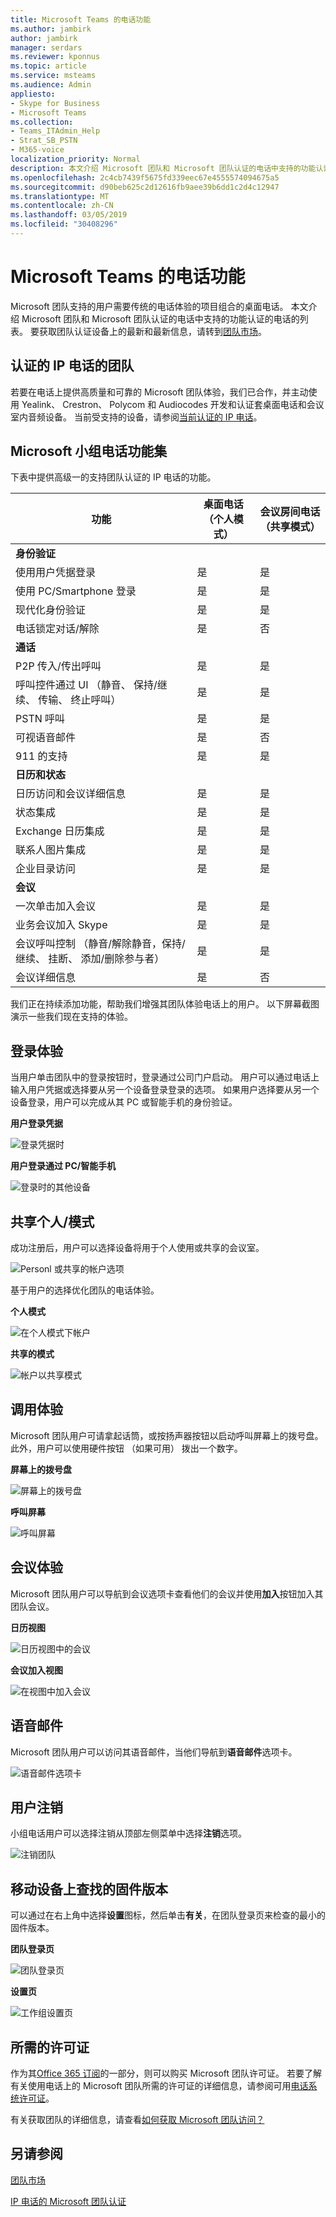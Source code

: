 ```yaml
---
title: Microsoft Teams 的电话功能
ms.author: jambirk
author: jambirk
manager: serdars
ms.reviewer: kponnus
ms.topic: article
ms.service: msteams
ms.audience: Admin
appliesto:
- Skype for Business
- Microsoft Teams
ms.collection:
- Teams_ITAdmin_Help
- Strat_SB_PSTN
- M365-voice
localization_priority: Normal
description: 本文介绍 Microsoft 团队和 Microsoft 团队认证的电话中支持的功能认证的电话的列表。
ms.openlocfilehash: 2c4cb7439f5675fd339eec67e4555574094675a5
ms.sourcegitcommit: d90beb625c2d12616fb9aee39b6dd1c2d4c12947
ms.translationtype: MT
ms.contentlocale: zh-CN
ms.lasthandoff: 03/05/2019
ms.locfileid: "30408296"
---
```

# <a name="phones-for-microsoft-teams"></a>Microsoft Teams 的电话功能

Microsoft 团队支持的用户需要传统的电话体验的项目组合的桌面电话。 本文介绍 Microsoft 团队和 Microsoft 团队认证的电话中支持的功能认证的电话的列表。 要获取团队认证设备上的最新和最新信息，请转到[团队市场](http://office.com/teamsdevices)。

## <a name="teams-certified-ip-phones"></a>认证的 IP 电话的团队 

若要在电话上提供高质量和可靠的 Microsoft 团队体验，我们已合作，并主动使用 Yealink、 Crestron、 Polycom 和 Audiocodes 开发和认证套桌面电话和会议室内音频设备。 当前受支持的设备，请参阅[当前认证的 IP 电话](/SfbPartnerCertification/certification/teams-ip-phones.md#currently-certified-ip-phones?toc=/MicrosoftTeams/toc.json&bc=/microsoftteams/breadcrumb/toc.json)。

## <a name="microsoft-teams-phones-feature-set"></a>Microsoft 小组电话功能集

下表中提供高级一的支持团队认证的 IP 电话的功能。

|功能 |桌面电话 （个人模式） |会议房间电话 （共享模式）|
|---------|---------|---------|
|**身份验证** | |  |
|使用用户凭据登录 |  是  | 是 |
|使用 PC/Smartphone 登录  | 是  |是|
|现代化身份验证 | 是  |是  |
|电话锁定对话/解除 | 是 |否 |
|**通话** |  |  |
|P2P 传入/传出呼叫 | 是   |是  |
|呼叫控件通过 UI （静音、 保持/继续、 传输、 终止呼叫）| 是   |是  |
|PSTN 呼叫| 是   |是 |
|可视语音邮件 | 是 | 否 |
|911 的支持  | 是   |是  |
|**日历和状态**|   | |
|日历访问和会议详细信息|是  |是 |
|状态集成 |是|是 |
|Exchange 日历集成 |是 |是 |
|联系人图片集成  |是 |是 |
|企业目录访问 | 是 |是 |
|**会议**|   ||
|一次单击加入会议  | 是   |是  |
|业务会议加入 Skype | 是   | 是 |
|会议呼叫控制 （静音/解除静音，保持/继续、 挂断、 添加/删除参与者）|是 |是 |
|会议详细信息|是|否|

我们正在持续添加功能，帮助我们增强其团队体验电话上的用户。 以下屏幕截图演示一些我们现在支持的体验。

## <a name="sign-in-experience"></a>登录体验

当用户单击团队中的登录按钮时，登录通过公司门户启动。 用户可以通过电话上输入用户凭据或选择要从另一个设备登录登录的选项。 如果用户选择要从另一个设备登录，用户可以完成从其 PC 或智能手机的身份验证。

**用户登录凭据**

![登录凭据时](media/sign-in-with-credentials.png)

**用户登录通过 PC/智能手机**

![登录时的其他设备](media/sign-in-with-device.jpg)

## <a name="personalshared-mode"></a>共享个人/模式

成功注册后，用户可以选择设备将用于个人使用或共享的会议室。

![Personl 或共享的帐户选项](media/personal-vs-shared-mode.jpg)

基于用户的选择优化团队的电话体验。

**个人模式**

![在个人模式下帐户](media/personal-mode.png)

**共享的模式**

![帐户以共享模式](media/shared-mode.png)

## <a name="calling-experience"></a>调用体验

Microsoft 团队用户可请拿起话筒，或按扬声器按钮以启动呼叫屏幕上的拨号盘。 此外，用户可以使用硬件按钮 （如果可用） 拨出一个数字。

**屏幕上的拨号盘**

![屏幕上的拨号盘](media/on-screen-dial-pad.png)

**呼叫屏幕**

![呼叫屏幕](media/calling-screen.png)

## <a name="meeting-experience"></a>会议体验

Microsoft 团队用户可以导航到会议选项卡查看他们的会议并使用**加入**按钮加入其团队会议。

**日历视图**

![日历视图中的会议](media/calendar-view.png)

**会议加入视图**

![在视图中加入会议](media/meeting-join-view.png)


## <a name="voicemail"></a>语音邮件

Microsoft 团队用户可以访问其语音邮件，当他们导航到**语音邮件**选项卡。

![语音邮件选项卡](media/voicemail-tab.png)

## <a name="user-sign-out"></a>用户注销

小组电话用户可以选择注销从顶部左侧菜单中选择**注销**选项。

![注销团队](media/teams-sign-out.png)

## <a name="finding-the-firmware-version-on-a-mobile-device"></a>移动设备上查找的固件版本

可以通过在右上角中选择**设置**图标，然后单击**有关**，在团队登录页来检查的最小的固件版本。

**团队登录页**

![团队登录页](media/teams-sign-in-page.jpg)

**设置页**

![工作组设置页](media/teams-settings-page.jpg)

## <a name="required-licenses"></a>所需的许可证

作为其[Office 365 订阅](Office-365-licensing.md)的一部分，则可以购买 Microsoft 团队许可证。 若要了解有关使用电话上的 Microsoft 团队所需的许可证的详细信息，请参阅可用[电话系统许可证](https://products.office.com/en-us/microsoft-teams/voice-calling)。

有关获取团队的详细信息，请查看[如何获取 Microsoft 团队访问？](https://support.office.com/article/fc7f1634-abd3-4f26-a597-9df16e4ca65b)

## <a name="see-also"></a>另请参阅

[团队市场](http://office.com/teamsdevices)

[IP 电话的 Microsoft 团队认证](/skypeforbusiness/certification/teams-ip-phones?toc=/MicrosoftTeams/toc.json&bc=/microsoftteams/breadcrumb/toc.json)